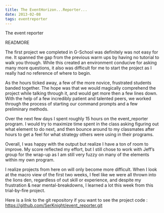 ```yaml
---
title: The EventHorizon...Reporter...
date: 2013-02-08 
tags: eventreporter
---
```


The event reporter 

READMORE


The first project we completed in G-School was definitely was not easy for me. It spanned the gap from the previous warm ups by having no tutorial to walk you through. While this created an environment conducive for asking many more questions, it also was difficult for me to start the project as I really had no reference of where to begin. 

As the hours ticked away, a few of the more novice, frustrated students banded together. The hope was that we would magically comprehend the project while talking through it, and would get more then a few lines down. With the help of a few incredibly patient and talented peers, we worked through the process of starting our command prompts and a few preliminary methods.

Over the next few days I spent roughly 15 hours on the event_reporter program. I would try to maximize time spent in the class asking figuring out what element to do next, and then bounce around to my classmates after hours to get a feel for what strategy others were using in their programs. 

Overall, I was happy with the output but realize I have a ton of room to improve. My score reflected my effort, but I still chose to work with Jeff’s group for the wrap-up as I am still very fuzzy on many of the elements within my own program. 

I realize projects from here on will only become more difficult. When I look at the macro view of the first two weeks, I feel like we were all thrown into the lions den, regardless of out skill or experience, and despite my frustration & near mental-breakdowns, I learned a lot this week from this trial-by-fire project.


Here is a link to the git repository if you want to see the project code :      https://github.com/SerKnight/event_reporter.git